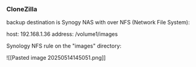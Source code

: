 ### CloneZilla

backup destination is Synogy NAS with over NFS (Network File System):

host: 192.168.1.36
address: /volume1/images

Synology NFS rule on the "images" directory:

![[Pasted image 20250514145051.png]]